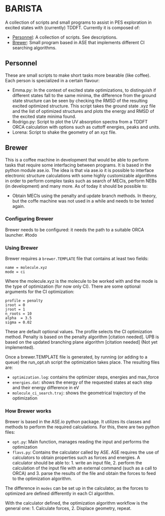 # BARISTA 
A collection of scripts and small programs to assist in PES exploration in excited states with (currently) TDDFT. Currently it is composed of:
 - [Personnel](##Personnel): A collection of scripts. See descriptions.
 - [Brewer](##Brewer): Small program based in ASE that implements different CI searching algorithms. 
## Personnel
These are small scripts to make short tasks more bearable (like coffee). Each person is specialized in a certain flavour:
 - Emma.py: In the context of excited state optimizations, to distinguish if different states fall to the same minima, the difference from the ground state structure can be seen by checking the RMSD of the resulting excited optimized structure. This script takes the ground state .xyz file and the list of optimized structures and plots the energy and RMSD of the excited state minima found. 
 - Rodrigo.py: Script to plot the UV absorption spectra from a TDDFT ORCA calculation with options such as cuttoff energies, peaks and units.  
 - Lorena: Script to shake the geometry of an xyz file.

## Brewer
This is a coffee machine in development that would be able to perform tasks that require some interfacing between programs. It is based in the python module ase.io. The idea is that via ase.io it is possible to interface electronic structure calculations with some highly customizable algorithms in order to perform complex tasks such as search of MECIs, perform NEBs (in development) and many more. As of today it should be possible to:
 - Obtain MECIs using the penalty and update branch methods. In theory, but the coffe machine was not used in a while and needs to be tested again. 

### Configuring Brewer
Brewer needs to be configured: it needs the path to a suitable ORCA launcher. #todo

### Using Brewer
Brewer requires a `brewer.TEMPLATE` file that contains at least two fields:
```
name = molecule.xyz
mode = ci
```
Where the molecule.xyz is the molecule to be worked with and the mode is the type of optimization (for now only CI). There are some optional arguments for the CI optimization:
```
profile = penalty
iroot = 0
jroot = 1
n_roots = 10
alpha  = 3.5
sigma = 0.02
``` 
These are default optional values. The profile selects the CI optimization method. Penalty is based on the penalty algorithm [citation needed]. UPB is based on the updated branching plane algorithm [citation needed] (Not yet implemented).

Once a brewer.TEMPLATE file is generated, by running (or adding to a queue) the run_opt.sh script the optimization takes place. The resulting files are:
- `optimization.log`: contains the optimizer steps, energies and max_force
- `energies.dat`: shows the energy of the requested states at each step and their energy difference in eV
- `molecule_ci_search.traj`: shows the geometrical trajectory of the optimization 

### How Brewer works 
Brewer is based in the ASE.io python package. It utilizes its classes and methods to perform the required calculations. For this, there are two python files:
- `opt.py`: Main function, manages reading the input and performs the optimization
- `flavs.py`: Contains the calculator called by ASE. ASE requires the use of calculators to obtain properties such as forces and energies. A calculator should be able to: 1. write an input file, 2. perform the calculation of the input file with an external command (such as a call to ORCA) and 3. parse the results of the file and obtain the forces to feed to the optimization algorithm. 

The difference in `modes` can be set up in the calculator, as the forces to optimized are defined differently in each CI algorithm. 

With the calculator defined, the optimization algorithm workflow is the general one: 1. Calculate forces, 2. Displace geometry, repeat. 

